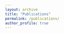 ```yaml
---
layout: archive
title: "Publications"
permalink: /publications/
author_profile: true
---
```


<script src="//ajax.googleapis.com/ajax/libs/jquery/1.11.0/jquery.min.js"></script>
<script src="https://alireza1044.github.io/BibTex.js"></script>
<script src="https://alireza1044.github.io/custom_BibTex.js"></script>
<div class="publications"><div id="list_of_publications_here"></div></div>
<script> bibtex2html_bibfile("https://alireza1044.github.io/list_of_publications.bib", "list_of_publications_here") </script>